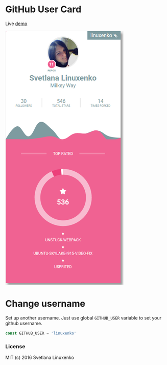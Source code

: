 # GitHub User Card

Live [demo](http://codepen.io/linuxenko/full/RaOOar/)

[![](https://raw.githubusercontent.com/c0ncept/github-user-card/master/screen.png)](http://codepen.io/linuxenko/full/RaOOar/)


# Change username

Set up another username. Just use global `GITHUB_USER` variable to set your github username.

```js
const GITHUB_USER = 'linuxenko'
```

### License

MIT
(c) 2016 Svetlana Linuxenko
